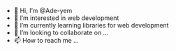 - 👋 Hi, I’m @Ade-yem
- 👀 I’m interested in web development
- 🌱 I’m currently learning libraries for web development
- 💞️ I’m looking to collaborate on ...
- 📫 How to reach me ...

<!---
Ade-yem/Ade-yem is a ✨ special ✨ repository because its `README.md` (this file) appears on your GitHub profile.
You can click the Preview link to take a look at your changes.
--->
